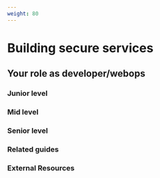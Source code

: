 ```yaml
---
weight: 80
---
```


# Building secure services

## Your role as developer/webops

### Junior level

### Mid level

### Senior level

### Related guides

### External Resources

